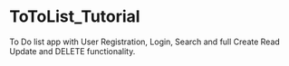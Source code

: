 # ToToList_Tutorial
To Do list app with User Registration, Login, Search and full Create Read Update and DELETE functionality.
